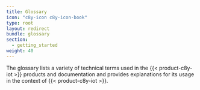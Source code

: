 ```yaml
---
title: Glossary
icon: "c8y-icon c8y-icon-book"
type: root
layout: redirect
bundle: glossary
section:
  - getting_started
weight: 40
---
```


The glossary lists a variety of technical terms used in the {{< product-c8y-iot >}} products and documentation and provides explanations for its usage in the context of {{< product-c8y-iot >}}.
